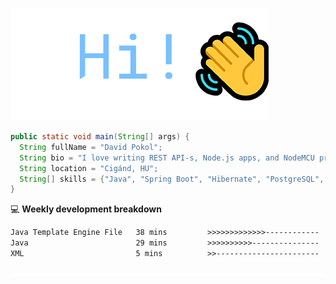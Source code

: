 ![Hi!](assets/images/hi.png)

```java
public static void main(String[] args) {
  String fullName = "David Pokol";
  String bio = "I love writing REST API-s, Node.js apps, and NodeMCU programs";
  String location = "Cigánd, HU";
  String[] skills = {"Java", "Spring Boot", "Hibernate", "PostgreSQL", "Git"};
}
```

💻 **Weekly development breakdown**
<!--START_SECTION:waka-->

```txt
Java Template Engine File   38 mins         >>>>>>>>>>>>>------------   52.34 %
Java                        29 mins         >>>>>>>>>>---------------   39.83 %
XML                         5 mins          >>-----------------------   07.82 %
```

<!--END_SECTION:waka-->

![footer](assets/images/footer.png)
